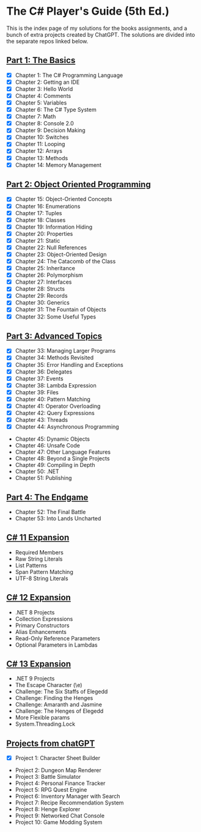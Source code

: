# The C# Player's Guide (5th Ed.)

This is the index page of my solutions for the books assignments, and a bunch of extra projects created by ChatGPT.
The solutions are divided into the separate repos linked below.

## [Part 1: The Basics](https://github.com/stefankarlsson1230/The_CSharp_Players_Guide_1_The_Basics)
- [x] Chapter 1: The C# Programming Language
- [x] Chapter 2: Getting an IDE
- [x] Chapter 3: Hello World
- [x] Chapter 4: Comments
- [x] Chapter 5: Variables
- [x] Chapter 6: The C# Type System
- [x] Chapter 7: Math
- [x] Chapter 8: Console 2.0
- [x] Chapter 9: Decision Making
- [x] Chapter 10: Switches
- [x] Chapter 11: Looping
- [x] Chapter 12: Arrays
- [x] Chapter 13: Methods
- [x] Chapter 14: Memory Management

## [Part 2: Object Oriented Programming](https://github.com/stefankarlsson1230/The_CSharp_Players_Guide_2_OOP)
- [x] Chapter 15: Object-Oriented Concepts
- [x] Chapter 16: Enumerations
- [x] Chapter 17: Tuples
- [x] Chapter 18: Classes
- [x] Chapter 19: Information Hiding
- [x] Chapter 20: Properties
- [x] Chapter 21: Static
- [x] Chapter 22: Null References
- [x] Chapter 23: Object-Oriented Design
- [x] Chapter 24: The Catacomb of the Class
- [x] Chapter 25: Inheritance
- [x] Chapter 26: Polymorphism
- [x] Chapter 27: Interfaces
- [x] Chapter 28: Structs
- [x] Chapter 29: Records
- [x] Chapter 30: Generics
- [x] Chapter 31: The Fountain of Objects
- [x] Chapter 32: Some Useful Types

## [Part 3: Advanced Topics](https://github.com/stefankarlsson1230/The_CSharp_Players_Guide_3_Advanced_Topics)
- [x] Chapter 33: Managing Larger Programs
- [x] Chapter 34: Methods Revisited
- [x] Chapter 35: Error Handling and Exceptions
- [x] Chapter 36: Delegates
- [x] Chapter 37: Events
- [x] Chapter 38: Lambda Expression
- [x] Chapter 39: Files
- [x] Chapter 40: Pattern Matching
- [x] Chapter 41: Operator Overloading
- [x] Chapter 42: Query Expressions
- [x] Chapter 43: Threads
- [x] Chapter 44: Asynchronous Programming
- Chapter 45: Dynamic Objects
- Chapter 46: Unsafe Code
- Chapter 47: Other Language Features
- Chapter 48: Beyond a Single Projects
- Chapter 49: Compiling in Depth
- Chapter 50: .NET
- Chapter 51: Publishing

## [Part 4: The Endgame](https://github.com/stefankarlsson1230/The_CSharp_Players_Guide_4_The_Endgame)
- Chapter 52: The Final Battle
- Chapter 53: Into Lands Uncharted

## [C# 11 Expansion](https://github.com/stefankarlsson1230/The_CSharp_Players_Guide_11_Expansion)
- Required Members
- Raw String Literals
- List Patterns
- Span Pattern Matching
- UTF-8 String Literals
  
## [C# 12 Expansion](https://github.com/stefankarlsson1230/The_CSharp_Players_Guide_12_Expansion)
- .NET 8 Projects
- Collection Expressions
- Primary Constructors
- Alias Enhancements
- Read-Only Reference Parameters
- Optional Parameters in Lambdas

## [C# 13 Expansion](https://github.com/stefankarlsson1230/The_CSharp_Players_Guide_13_Expansion)
- .NET 9 Projects
- The Escape Character (\e)
- Challenge: The Six Staffs of Elegedd
- Challenge: Finding the Henges
- Challenge: Amaranth and Jasmine
- Challenge: The Henges of Elegedd
- More Flexible params
- System.Threading.Lock

## [Projects from chatGPT](https://github.com/stefankarlsson1230/The_CSharp_Players_Guide_Extra_Projects)
- [x] Project 1: Character Sheet Builder
- Project 2: Dungeon Map Renderer
- Project 3: Battle Simulator
- Project 4: Personal Finance Tracker
- Project 5: RPG Quest Engine
- Project 6: Inventory Manager with Search
- Project 7: Recipe Recommendation System
- Project 8: Henge Explorer
- Project 9: Networked Chat Console
- Project 10: Game Modding System

